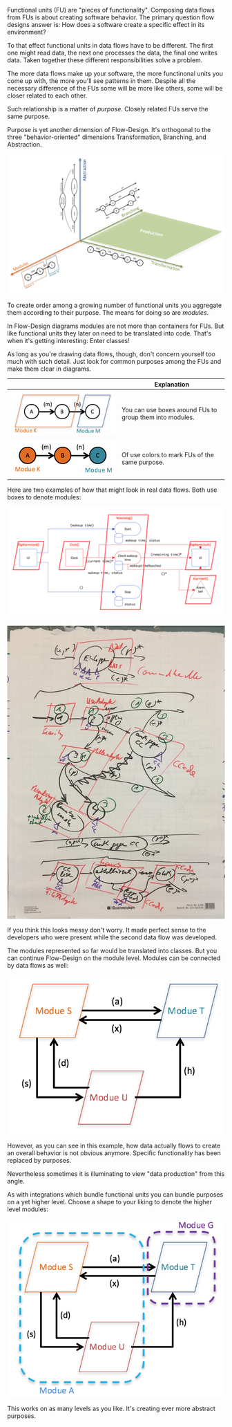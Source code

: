 Functional units (FU) are "pieces of functionality". Composing data flows from FUs is about creating software behavior. The primary question flow designs answer is: How does a software create a specific effect in its environment?

To that effect functional units in data flows have to be different. The first one might read data, the next one processes the data, the final one writes data. Taken together these different responsibilities solve a problem.

The more data flows make up your software, the more functinonal units you come up with, the more you'll see patterns in them. Despite all the necessary difference of the FUs some will be more like others, some will be closer related to each other.

Such relationship is a matter of *purpose*. Closely related FUs serve the same purpose.

Purpose is yet another dimension of Flow-Design. It's orthogonal to the three "behavior-oriented" dimensions Transformation, Branching, and Abstraction.

![Dimensions](images/modules/dimensions.png)

To create order among a growing number of functional units you aggregate them according to their purpose. The means for doing so are *modules*.

In Flow-Design diagrams modules are not more than containers for FUs. But like functional units they later on need to be translated into code. That's when it's getting interesting: Enter classes!

As long as you're drawing data flows, though, don't concern yourself too much with such detail. Just look for common purposes among the FUs and make them clear in diagrams.

|  	|   Explanation	|
|---	|---	|
|   ![Modules as boxes](images/modules/modules1.png)	|   You can use boxes around FUs to group them into modules.	|
|   ![Modules as colors](images/modules/modules2.png)	|   Of use colors to mark FUs of the same purpose.	|

Here are two examples of how that might look in real data flows. Both use boxes to denote modules:

![Module example](images/modules/example.png)

![Module example](images/modules/example2.jpg)

If you think this looks messy don't worry. It made perfect sense to the developers who were present while the second data flow was developed.

The modules represented so far would be translated into classes. But you can continue Flow-Design on the module level. Modules can be connected by data flows as well:

![Data flow between modules](images/modules/moduleflow.png)

However, as you can see in this example, how data actually flows to create an overall behavior is not obvious anymore. Specific functionality has been replaced by purposes.

Nevertheless sometimes it is illuminating to view "data production" from this angle.

As with integrations which bundle functional units you can bundle purposes on a yet higher level. Choose a shape to your liking to denote the higher level modules:

![Higher level modules](images/modules/higherlevelmodules.png)

This works on as many levels as you like. It's creating ever more abstract purposes.

